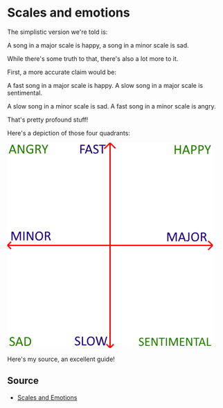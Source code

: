 # Scales and emotions

The simplistic version we're told is:

A song in a major scale is happy, a song in a minor scale is sad.

While there's some truth to that, there's also a lot more to it.

First, a more accurate claim would be:

A fast song in a major scale is happy.
A slow song in a major scale is sentimental.

A slow song in a minor scale is sad.
A fast song in a minor scale is angry.

That's pretty profound stuff!

Here's a depiction of those four quadrants:

![quadrants](quadrants.png)




Here's my source, an excellent guide!

## Source

* [Scales and Emotions](http://www.ethanhein.com/wp/2010/scales-and-emotions/)
